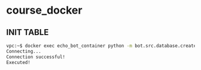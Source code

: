 # course_docker

## INIT TABLE
```bash
vpc:~$ docker exec echo_bot_container python -m bot.src.database.create_table
Connecting...
Connection successful!
Executed!
```


